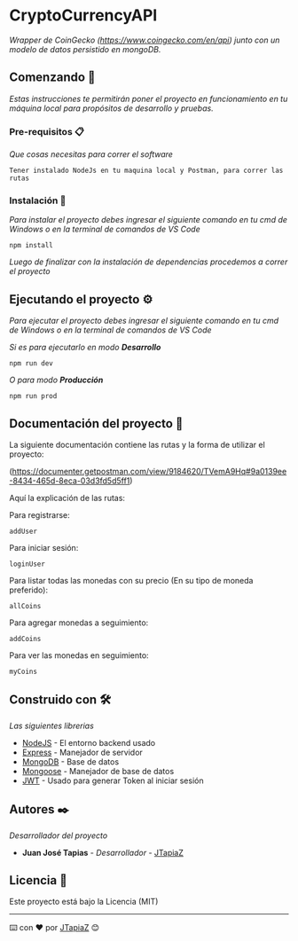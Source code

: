 # CryptoCurrencyAPI

_Wrapper de CoinGecko
(https://www.coingecko.com/en/api) junto con un modelo de datos persistido
en mongoDB._

## Comenzando 🚀

_Estas instrucciones te permitirán poner el proyecto en funcionamiento en tu máquina local para propósitos de desarrollo y pruebas._


### Pre-requisitos 📋

_Que cosas necesitas para correr el software_

```
Tener instalado NodeJs en tu maquina local y Postman, para correr las rutas
```

### Instalación 🔧

_Para instalar el proyecto debes ingresar el siguiente comando en tu cmd de Windows o en la terminal de comandos de VS Code_

```
npm install
```

_Luego de finalizar con la instalación de dependencias procedemos a correr el proyecto_

## Ejecutando el proyecto ⚙️

_Para ejecutar el proyecto debes ingresar el siguiente comando en tu cmd de Windows o en la terminal de comandos de VS Code_


_Si es para ejecutarlo en modo **Desarrollo**_


```
npm run dev 
```

_O para modo **Producción**_


```
npm run prod 
```

## Documentación del proyecto 📖

La siguiente documentación contiene las rutas y la forma de utilizar el proyecto: 


(https://documenter.getpostman.com/view/9184620/TVemA9Hq#9a0139ee-8434-465d-8eca-03d3fd5d5ff1)


Aquí la explicación de las rutas:


Para registrarse: 

```
addUser
```

Para iniciar sesión:

```
loginUser
```

Para listar todas las monedas con su precio (En su tipo de moneda preferido):

```
allCoins
```

Para agregar monedas a seguimiento: 

```
addCoins
```


Para ver las monedas en seguimiento:

```
myCoins
```


## Construido con 🛠️

_Las siguientes librerias_

* [NodeJS](https://nodejs.org/es/) - El entorno backend usado
* [Express](https://expressjs.com/es/) - Manejador de servidor
* [MongoDB](https://www.mongodb.com/es) - Base de datos
* [Mongoose](https://mongoosejs.com/) - Manejador de base de datos
* [JWT](https://jwt.io/) - Usado para generar Token al iniciar sesión


## Autores ✒️

_Desarrollador del proyecto_

* **Juan José Tapias** - *Desarrollador* - [JTapiaZ](https://github.com/JTapiaZ)


## Licencia 📄

Este proyecto está bajo la Licencia (MIT)


---
⌨️ con ❤️ por [JTapiaZ](https://github.com/JTapiaZ) 😊
